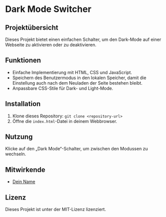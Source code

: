 # Dark Mode Switcher

## Projektübersicht
Dieses Projekt bietet einen einfachen Schalter, um den Dark-Mode auf einer Webseite zu aktivieren oder zu deaktivieren. 

## Funktionen
- Einfache Implementierung mit HTML, CSS und JavaScript.
- Speichern des Benutzermodus in den lokalen Speicher, damit die Einstellung auch nach dem Neuladen der Seite bestehen bleibt.
- Anpassbare CSS-Stile für Dark- und Light-Mode.

## Installation
1. Klone dieses Repository: `git clone <repository-url>`
2. Öffne die `index.html`-Datei in deinem Webbrowser.

## Nutzung
Klicke auf den „Dark Mode“-Schalter, um zwischen den Modussen zu wechseln.

## Mitwirkende
- [Dein Name](https://github.com/deinbenutzername)

## Lizenz
Dieses Projekt ist unter der MIT-Lizenz lizenziert.